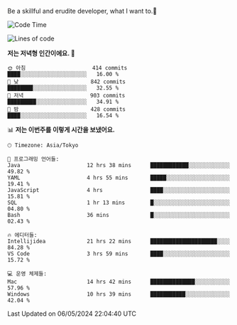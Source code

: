 Be a skillful and erudite developer, what I want to.👶

<!--START_SECTION:waka-->
![Code Time](http://img.shields.io/badge/Code%20Time-776%20hrs%202%20mins-blue)

![Lines of code](https://img.shields.io/badge/%EC%A0%80%EB%8A%94%20%EC%97%AC%ED%83%9C%EA%B9%8C%EC%A7%80%20-1.7%20million%20%EC%A4%84%EC%9D%98%20%EC%BD%94%EB%93%9C%EB%A5%BC%20%EC%9E%91%EC%84%B1%ED%96%88%EC%96%B4%EC%9A%94.-blue)

**저는 저녁형 인간이에요. 🦉** 

```text
🌞 아침                     414 commits         ████░░░░░░░░░░░░░░░░░░░░░   16.00 % 
🌆 낮　                     842 commits         ████████░░░░░░░░░░░░░░░░░   32.55 % 
🌃 저녁                     903 commits         █████████░░░░░░░░░░░░░░░░   34.91 % 
🌙 밤　                     428 commits         ████░░░░░░░░░░░░░░░░░░░░░   16.54 % 
```


📊 **저는 이번주를 이렇게 시간을 보냈어요.** 

```text
🕑︎ Timezone: Asia/Tokyo

💬 프로그래밍 언어들: 
Java                     12 hrs 38 mins      ████████████░░░░░░░░░░░░░   49.82 % 
YAML                     4 hrs 55 mins       █████░░░░░░░░░░░░░░░░░░░░   19.41 % 
JavaScript               4 hrs               ████░░░░░░░░░░░░░░░░░░░░░   15.81 % 
SQL                      1 hr 13 mins        █░░░░░░░░░░░░░░░░░░░░░░░░   04.80 % 
Bash                     36 mins             █░░░░░░░░░░░░░░░░░░░░░░░░   02.43 % 

🔥 에디터들: 
Intellijidea             21 hrs 22 mins      █████████████████████░░░░   84.28 % 
VS Code                  3 hrs 59 mins       ████░░░░░░░░░░░░░░░░░░░░░   15.72 % 

💻 운영 체제들: 
Mac                      14 hrs 42 mins      ██████████████░░░░░░░░░░░   57.96 % 
Windows                  10 hrs 39 mins      ███████████░░░░░░░░░░░░░░   42.04 % 
```


 Last Updated on 06/05/2024 22:04:40 UTC
<!--END_SECTION:waka-->
